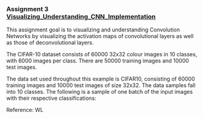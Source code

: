 ### Assignment 3 [Visualizing_Understanding_CNN_Implementation](https://github.com/FHainzl/Visualizing_Understanding_CNN_Implementation)



This assignment goal is to visualizing and understanding Convolution Networks by visualizing the activation maps of convolutional layers as well as those of deconvolutional layers. 



The CIFAR-10 dataset consists of 60000 32x32 colour images in 10 classes, with 6000 images per class. There are 50000 training images and 10000 test images.

The data set used throughout this example is CIFAR10, consisting of 60000 training images and 10000 test images of size 32x32. The data samples fall into 10 classes. The following is a sample of one batch of the input images with their respective classifications: 











Reference: WL

